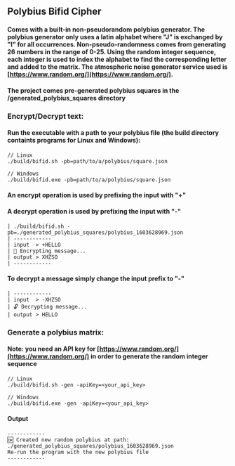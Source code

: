## Polybius Bifid Cipher 

#### Comes with a built-in non-pseudorandom polybius generator. The polybius generator only uses a latin alphabet where "J" is exchanged by "I" for all occurrences. Non-pseudo-randomness comes from generating 26 numbers in the range of 0-25. Using the random integer sequence, each integer is used to index the alphabet to find the corresponding letter and added to the matrix. The atmospheric noise generator service used is [https://www.random.org/](https://www.random.org/). 

#### The project comes pre-generated polybius squares in the /generated_polybius_squares directory

### Encrypt/Decrypt text:
#### Run the executable with a path to your polybius file (the build directory containts programs for Linux and Windows):
```
// Linux
./build/bifid.sh -pb=path/to/a/polybius/square.json
```
```
// Windows
./build/bifid.exe -pb=path/to/a/polybius/square.json
```

#### An encrypt operation is used by prefixing the input with "+"
#### A decrypt operation is used by prefixing the input with "-"

```
| ./build/bifid.sh -pb=./generated_polybius_squares/polybius_1603628969.json 
| ------------
| input  > +HELLO
| 🔐 Encrypting message...
| output > XHZSO
| ------------ 
```

#### To decrypt a message simply change the input prefix to "-"
```
| ------------
| input  > -XHZSO
| 🔓 Decrypting message...
| output > HELLO
```

### Generate a polybius matrix:
#### Note: you need an API key for [https://www.random.org/](https://www.random.org/) in order to generate the random integer sequence
```
// Linux
./build/bifid.sh -gen -apiKey=<your_api_key> 
```
```
// Windows
./build/bifid.exe -gen -apiKey=<your_api_key> 
```

#### Output
```
------------
🆗 Created new random polybius at path: ./generated_polybius_squares/polybius_1603628969.json
Re-run the program with the new polybius file
------------
```
